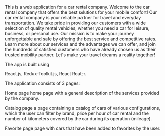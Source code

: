 This is a web application for a car rental company. Welcome to the car rental
company that offers the best solutions for your mobile comfort! Our car rental
company is your reliable partner for travel and everyday transportation. We take
pride in providing our customers with a wide selection of quality rental
vehicles, whether you need a car for leisure, business, or personal use. Our
mission is to make your journey unforgettable and safe by offering the best
service and competitive rates. Learn more about our services and the advantages
we can offer, and join the hundreds of satisfied customers who have already
chosen us as their trusted mobility partner. Let's make your travel dreams a
reality together!

The app is built using

React.js, Redux-Toolkit.js, React Router.

The application consists of 3 pages:

Home page home page with a general description of the services provided by the
company.

Catalog page a page containing a catalog of cars of various configurations,
which the user can filter by brand, price per hour of car rental and the number
of kilometers covered by the car during its operation (mileage).

Favorite page page with cars that have been added to favorites by the user.
